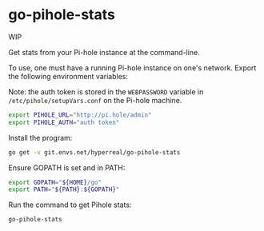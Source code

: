 # go-pihole-stats

WIP

Get stats from your Pi-hole instance at the command-line.

To use, one must have a running Pi-hole instance on one's network. Export the following environment variables:

Note: the auth token is stored in the `WEBPASSWORD` variable in `/etc/pihole/setupVars.conf` on the Pi-hole machine.

```bash
export PIHOLE_URL="http://pi.hole/admin"
export PIHOLE_AUTH="auth token"
```

Install the program:

```bash
go get -v git.envs.net/hyperreal/go-pihole-stats
```

Ensure GOPATH is set and in PATH:

```bash
export GOPATH="${HOME}/go"
export PATH="${PATH}:${GOPATH}"
```

Run the command to get Pihole stats:

```bash
go-pihole-stats
```
